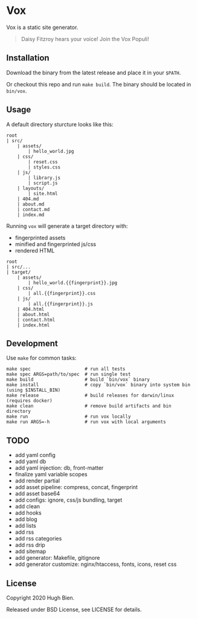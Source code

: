 # Vox

Vox is a static site generator.

> Daisy Fitzroy hears your voice! Join the Vox Populi!

## Installation

Download the binary from the latest release and place it in your `$PATH`.

Or checkout this repo and run `make build`. The binary should be located in `bin/vox`.

## Usage

A default directory sturcture looks like this:

```
root
| src/
    | assets/
        | hello_world.jpg
    | css/
        | reset.css
        | styles.css
    | js/
        | library.js
        | script.js
    | layouts/
        | site.html
    | 404.md
    | about.md
    | contact.md
    | index.md
```

Running `vox` will generate a target directory with:

* fingerprinted assets
* minified and fingerprinted js/css
* rendered HTML

```
root
| src/...
| target/
    | assets/
        | hello_world.{{fingerprint}}.jpg
    | css/
        | all.{{fingerprint}}.css
    | js/
        | all.{{fingerprint}}.js
    | 404.html
    | about.html
    | contact.html
    | index.html
```

## Development

Use `make` for common tasks:

```
make spec                    # run all tests
make spec ARGS=path/to/spec  # run single test
make build                   # build `bin/vox` binary
make install                 # copy `bin/vox` binary into system bin (using $INSTALL_BIN)
make release                 # build releases for darwin/linux (requires docker)
make clean                   # remove build artifacts and bin directory
make run                     # run vox locally
make run ARGS=-h             # run vox with local arguments
```

## TODO

* add yaml config
* add yaml db
* add yaml injection: db, front-matter
* finalize yaml variable scopes
* add render partial
* add asset pipeline: compress, concat, fingerprint
* add asset base64
* add configs: ignore, css/js bundling, target
* add clean
* add hooks
* add blog
* add lists
* add rss
* add rss categories
* add rss drip
* add sitemap
* add generator: Makefile, gitignore
* add generator customize: nginx/htaccess, fonts, icons, reset css

## License

Copyright 2020 Hugh Bien.

Released under BSD License, see LICENSE for details.
